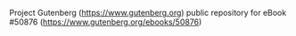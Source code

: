 Project Gutenberg (https://www.gutenberg.org) public repository for
eBook #50876 (https://www.gutenberg.org/ebooks/50876)
